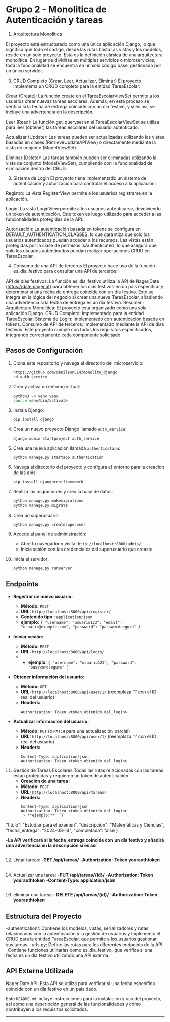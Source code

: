# Grupo 2 - Monolitica  de Autenticación y tareas
1. Arquitectura Monolítica

El proyecto está estructurado como una única aplicación Django, lo que significa que todo el código, desde las rutas hasta las vistas y los modelos, reside en un solo proyecto. Esta es la definición clásica de una arquitectura monolítica. En lugar de dividirse en múltiples servicios o microservicios, toda la funcionalidad se encuentra en un solo código base, gestionado por un único servidor.

3. CRUD Completo (Crear, Leer, Actualizar, Eliminar)
El proyecto implementa un CRUD completo para la entidad TareaEscolar:

Crear (Create):
La función create en el TareaEscolarViewSet permite a los usuarios crear nuevas tareas escolares. Además, en este proceso se verifica si la fecha de entrega coincide con un día festivo, y si es así, se incluye una advertencia en la descripción.

Leer (Read):
La función get_queryset en el TareaEscolarViewSet se utiliza para leer (obtener) las tareas escolares del usuario autenticado.

Actualizar (Update):
Las tareas pueden ser actualizadas utilizando las vistas basadas en clases (RetrieveUpdateAPIView) o directamente mediante la vista de conjunto (ModelViewSet).

Eliminar (Delete):
Las tareas también pueden ser eliminadas utilizando la vista de conjunto (ModelViewSet), cumpliendo con la funcionalidad de eliminación dentro del CRUD.

3. Sistema de Login
El proyecto tiene implementado un sistema de autenticación y autorización para controlar el acceso a la aplicación:

Registro:
La vista RegisterView permite a los usuarios registrarse en la aplicación.

Login:
La vista LoginView permite a los usuarios autenticarse, devolviendo un token de autenticación. Este token es luego utilizado para acceder a las funcionalidades protegidas de la API.

Autorización:
La autenticación basada en tokens se configura en DEFAULT_AUTHENTICATION_CLASSES, lo que garantiza que solo los usuarios autenticados puedan acceder a los recursos. Las vistas están protegidas por la clase de permisos IsAuthenticated, lo que asegura que solo los usuarios autenticados puedan realizar operaciones CRUD en TareaEscolar.

4. Consumo de una API de terceros
El proyecto hace uso de la función es_dia_festivo para consultar una API de terceros:

API de días festivos:
La función es_dia_festivo utiliza la API de Nager.Date (https://date.nager.at) para obtener los días festivos en un país específico y determinar si una fecha de entrega coincide con un día festivo. Esto se integra en la lógica del negocio al crear una nueva TareaEscolar, añadiendo una advertencia si la fecha de entrega es un día festivo.
Resumen:
Arquitectura Monolítica: El proyecto está organizado como una sola aplicación Django.
CRUD Completo: Implementado para la entidad TareaEscolar.
Sistema de Login: Implementado con autenticación basada en tokens.
Consumo de API de terceros: Implementado mediante la API de días festivos.
Este proyecto cumple con todos los requisitos especificados, integrando correctamente cada componente solicitado.


## Pasos de Configuración


1. Clona este repositorio y navega al directorio del microservicio:
    ```bash
    https://github.com/denilsonC14/monolito_django
    cd auth_service
    ```

2. Crea y activa un entorno virtual:
    ```bash
    python3 -m venv venv
    source venv/bin/activate
    ```

3. Instala Django:
    ```bash
    pip install django
    ```

4. Crea un nuevo proyecto Django llamado `auth_service`:
    ```bash
    django-admin startproject auth_service
    ```

5. Crea una nueva aplicación llamada `authentication`:
    ```bash
    python manage.py startapp authentication
    ```

6. Navega al directorio del proyecto y configura el entorno para la creacion de las apis:
    ```bash
    pip install djangorestframework
    ```

7. Realiza las migraciones y crea la base de datos:
    ```bash
    python manage.py makemigrations
    python manage.py migrate
    ```

8. Crea un superusuario:
    ```bash
    python manage.py createsuperuser
    ```

9. Accede al panel de administración:
    - Abre tu navegador y visita: `http://localhost:8000/admin/`.
    - Inicia sesión con las credenciales del superusuario que creaste.

10. Inicia el servidor:
    ```bash
    python manage.py runserver
    ```

## Endpoints

- **Registrar un nuevo usuario:**
    - **Método:** `POST`
    - **URL:** `http://localhost:8000/api/register/`
    - **Contenido tipo :** `application/json`
    - **ejemplo:**  `{
  "username": "usuario123",
  "email": "usuario@example.com",
  "password": "passwordseguro"
}`
  
- **Iniciar sesión:**
    - **Método:** `POST`
    - **URL:** `http://localhost:8000/api/login/`
    -  - **ejemplo:**  `{
  "username": "usuario123",
  "password": "passwordseguro"
}`

- **Obtener información del usuario:**
    - **Método:** `GET`
    - **URL:** `http://localhost:8000/api/user/1/`  (reemplaza '1' con el ID real del usuario)
    - **Headers:**
        ```plaintext
        Authorization: Token <token_obtenido_del_login>
        ```

- **Actualizar información del usuario:**
    - **Método:** `PUT` (o `PATCH` para una actualización parcial)
    - **URL:** `http://localhost:8000/api/user/1/`  (reemplaza '1' con el ID real del usuario)
    - **Headers:**
        ```plaintext
        Content-Type: application/json
        Authorization: Token <token_obtenido_del_login>
        ```
11. Gestión de Tareas Escolares
    Todas las rutas relacionadas con las tareas están protegidas y requieren un token de autenticación.
    - **Creacion de una tarea :**
    - **Método:** `POST` 
    - **URL:** `http://localhost:8000/api/tareas/` 
    - **Headers:**
        ```plaintext
        Content-Type: application/json
        Authorization: Token <token_obtenido_del_login>
         - **ejemplo:**  `{
  "titulo": "Estudiar para el examen",
  "descripcion": "Matemáticas y Ciencias",
  "fecha_entrega": "2024-08-14",
  "completada": false
}`

-**La API verificará si la fecha_entrega coincide con un día festivo y añadirá una advertencia en la descripción si es así**
## 
12. Listar tareas:
-**GET /api/tareas/**
-**Authorization: Token yourauthtoken**
##
14. Actualizar una tarea:
-**PUT /api/tareas/{id}/**
-**Authorization: Token yourauthtoken**
-**Content-Type: application/json**
##
16. eliminar una tareas
-**DELETE /api/tareas/{id}/**
-**Authorization: Token yourauthtoken**

    

## Estructura del Proyecto

-authentication/: Contiene los modelos, vistas, serializadores y rutas relacionadas con la autenticación y la gestión de usuarios y Implementa el CRUD para la entidad TareaEscolar, que permite a los usuarios gestionar sus tareas.
-urls.py: Define las rutas para los diferentes endpoints de la API.
-Contiene funciones utilitarias como es_dia_festivo, que verifica si una fecha es un día festivo utilizando una API externa.
## API Externa Utilizada
Nager.Date API: Esta API se utiliza para verificar si una fecha específica coincide con un día festivo en un país dado.

Este `README.md` incluye instrucciones para la instalación y uso del proyecto, así como una descripción general de las funcionalidades y cómo contribuyen a los requisitos solicitados.


********

